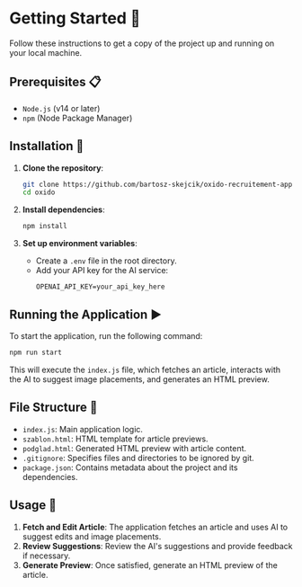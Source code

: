 # Getting Started 🚀

Follow these instructions to get a copy of the project up and running on your local machine.

## Prerequisites 📋

- `Node.js` (v14 or later)
- `npm` (Node Package Manager)

## Installation 🔧

1. **Clone the repository**:

   ```bash
   git clone https://github.com/bartosz-skejcik/oxido-recruitement-application.git
   cd oxido
   ```

2. **Install dependencies**:

   ```bash
   npm install
   ```

3. **Set up environment variables**:
   - Create a `.env` file in the root directory.
   - Add your API key for the AI service:
     ```
     OPENAI_API_KEY=your_api_key_here
     ```

## Running the Application ▶️

To start the application, run the following command:

```bash
npm run start
```

This will execute the `index.js` file, which fetches an article, interacts with the AI to suggest image placements, and generates an HTML preview.

## File Structure 📂

- `index.js`: Main application logic.
- `szablon.html`: HTML template for article previews.
- `podglad.html`: Generated HTML preview with article content.
- `.gitignore`: Specifies files and directories to be ignored by git.
- `package.json`: Contains metadata about the project and its dependencies.

## Usage 📝

1. **Fetch and Edit Article**: The application fetches an article and uses AI to suggest edits and image placements.
2. **Review Suggestions**: Review the AI's suggestions and provide feedback if necessary.
3. **Generate Preview**: Once satisfied, generate an HTML preview of the article.

